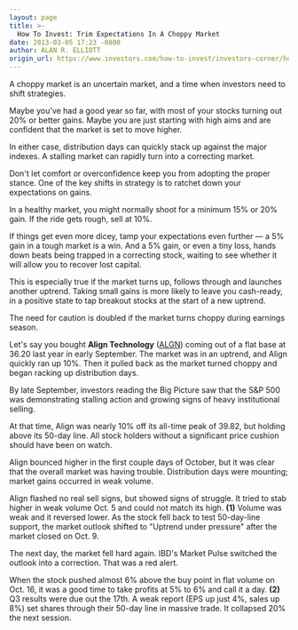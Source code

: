 ```yaml
---
layout: page
title: >-
  How To Invest: Trim Expectations In A Choppy Market
date: 2013-03-05 17:23 -0800
author: ALAN R. ELLIOTT
origin_url: https://www.investors.com/how-to-invest/investors-corner/how-to-invest-in-a-choppy-market
---
```





A choppy market is an uncertain market, and a time when investors need to shift strategies.


Maybe you've had a good year so far, with most of your stocks turning out 20% or better gains. Maybe you are just starting with high aims and are confident that the market is set to move higher.


In either case, distribution days can quickly stack up against the major indexes. A stalling market can rapidly turn into a correcting market.


Don't let comfort or overconfidence keep you from adopting the proper stance. One of the key shifts in strategy is to ratchet down your expectations on gains.


In a healthy market, you might normally shoot for a minimum 15% or 20% gain. If the ride gets rough, sell at 10%.


If things get even more dicey, tamp your expectations even further — a 5% gain in a tough market is a win. And a 5% gain, or even a tiny loss, hands down beats being trapped in a correcting stock, waiting to see whether it will allow you to recover lost capital.


This is especially true if the market turns up, follows through and launches another uptrend. Taking small gains is more likely to leave you cash-ready, in a positive state to tap breakout stocks at the start of a new uptrend.


The need for caution is doubled if the market turns choppy during earnings season.


Let's say you bought **Align Technology** ([ALGN](https://research.investors.com/quote.aspx?symbol=ALGN)) coming out of a flat base at 36.20 last year in early September. The market was in an uptrend, and Align quickly ran up 10%. Then it pulled back as the market turned choppy and began racking up distribution days.


By late September, investors reading the Big Picture saw that the S&P 500 was demonstrating stalling action and growing signs of heavy institutional selling.


At that time, Align was nearly 10% off its all-time peak of 39.82, but holding above its 50-day line. All stock holders without a significant price cushion should have been on watch.


Align bounced higher in the first couple days of October, but it was clear that the overall market was having trouble. Distribution days were mounting; market gains occurred in weak volume.


Align flashed no real sell signs, but showed signs of struggle. It tried to stab higher in weak volume Oct. 5 and could not match its high. **(1)** Volume was weak and it reversed lower. As the stock fell back to test 50-day-line support, the market outlook shifted to "Uptrend under pressure" after the market closed on Oct. 9.


The next day, the market fell hard again. IBD's Market Pulse switched the outlook into a correction. That was a red alert.


When the stock pushed almost 6% above the buy point in flat volume on Oct. 16, it was a good time to take profits at 5% to 6% and call it a day. **(2)** Q3 results were due out the 17th. A weak report (EPS up just 4%, sales up 8%) set shares through their 50-day line in massive trade. It collapsed 20% the next session.




